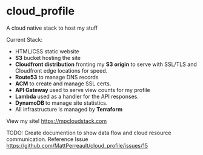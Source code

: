 # cloud_profile
A cloud native stack to host my stuff

Current Stack:
- HTML/CSS static website
- <b>S3</b> bucket hosting the site
- <b>Cloudfront distribution</b> fronting my <b>S3 origin</b> to serve with SSL/TLS and Cloudfront edge locations for speed.
- <b>Route53</b> to manage DNS records
- <b>ACM</b> to create and manage SSL certs.
- <b> API Gateway </b> used to serve view counts for my profile
- <b> Lambda </b> used as a handler for the API responses.
- <b> DynamoDB </b> to manage site statistics. 
- All infrastructure is managed by <b>Terraform</b>

View my site! https://mpcloudstack.com

TODO: Create documention to show data flow and cloud resource communication. Reference Issue https://github.com/MattPerreault/cloud_profile/issues/15
